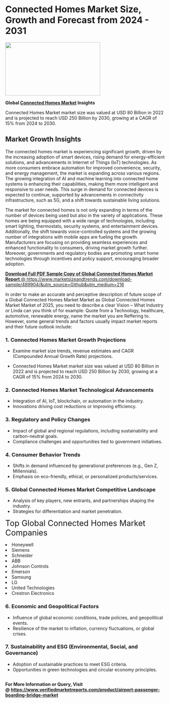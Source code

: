 <H1>Connected Homes Market Size, Growth and Forecast from 2024 - 2031</H1><img class="aligncenter size-medium wp-image-584254" src="https://thirdeyenews.in/wp-content/uploads/2024/09/Global-Market-Research-300x168.jpeg" alt="" width="300" height="168" /><p><strong>Global&nbsp;<a href="https://www.marketsizeandtrends.com/download-sample/489904/&amp;utm_source=Github&utm_medium=216">Connected Homes Market</a> Insights</strong></p><p>Connected Homes Market market size was valued at USD 80 Billion in 2022 and is projected to reach USD 250 Billion by 2030, growing at a CAGR of 15% from 2024 to 2030.</p><p><h2>Market Growth Insights</h2> <p>The connected homes market is experiencing significant growth, driven by the increasing adoption of smart devices, rising demand for energy-efficient solutions, and advancements in Internet of Things (IoT) technologies. As more consumers embrace automation for improved convenience, security, and energy management, the market is expanding across various regions. The growing integration of AI and machine learning into connected home systems is enhancing their capabilities, making them more intelligent and responsive to user needs. This surge in demand for connected devices is expected to continue, supported by advancements in connectivity infrastructure, such as 5G, and a shift towards sustainable living solutions.</p> <p><a href="#"></a></p> <p>The market for connected homes is not only expanding in terms of the number of devices being used but also in the variety of applications. These homes are being equipped with a wide range of technologies, including smart lighting, thermostats, security systems, and entertainment devices. Additionally, the shift towards voice-controlled systems and the growing number of integrations with mobile apps are fueling the growth. Manufacturers are focusing on providing seamless experiences and enhanced functionality to consumers, driving market growth further. Moreover, governments and regulatory bodies are promoting smart home technologies through incentives and policy support, encouraging broader adoption.</p> <p><a href="#"></p><p><span class=""><strong>Download Full PDF Sample Copy of Global Connected Homes Market Report</strong> @ <a href="https://www.marketsizeandtrends.com/download-sample/489904/&amp;utm_source=Github&utm_medium=216" target="_blank">https://www.marketsizeandtrends.com/download-sample/489904/&amp;utm_source=Github&utm_medium=216</a></span></p><p>In order to make an accurate and perceptive description of future scope of a Global&nbsp;Connected Homes Market Market as Global&nbsp;Connected Homes Market Market of 2025, you need to describe a clear Vision &ndash; What Industry or Linda can you think of for example: Quote from a Technology, healthcare, automotive, renewable energy, name the market you are Reffering to. However, some general trends and factors usually impact market reports and their future outlook include:</p><h3>1.&nbsp;<strong>Connected Homes Market Growth Projections</strong></h3><ul><li>Examine market size trends, revenue estimates and CAGR (Compounded Annual Growth Rate) projections.</li><li><p>Connected Homes Market market size was valued at USD 80 Billion in 2022 and is projected to reach USD 250 Billion by 2030, growing at a CAGR of 15% from 2024 to 2030.</p></li></ul><h3>2.&nbsp;<strong>Connected Homes Market Technological Advancements</strong></h3><ul><li>Integration of AI, IoT, blockchain, or automation in the industry.</li><li>Innovations driving cost reductions or improving efficiency.</li></ul><h3>3.&nbsp;<strong>Regulatory and Policy Changes</strong></h3><ul><li>Impact of global and regional regulations, including sustainability and carbon-neutral goals.</li><li>Compliance challenges and opportunities tied to government initiatives.</li></ul><h3>4.&nbsp;<strong>Consumer Behavior Trends</strong></h3><ul><li>Shifts in demand influenced by generational preferences (e.g., Gen Z, Millennials).</li><li>Emphasis on eco-friendly, ethical, or personalized products/services.</li></ul><h3>5.&nbsp;<strong>Global Connected Homes Market Competitive Landscape</strong></h3><ul><li>Analysis of key players, new entrants, and partnerships shaping the industry.</li><li>Strategies for differentiation and market penetration.</li></ul><p data-pm-slice="1 1 []"><span style="color: inherit; font-family: inherit; font-size: 25px;">Top Global Connected Homes Market Companies</span></p><div class="" data-test-id=""><p><li>Honeywell</li><li> Siemens</li><li> Schneider</li><li> ABB</li><li> Johnson Controls</li><li> Emerson</li><li> Samsung</li><li> LG</li><li> United Technologies</li><li> Crestron Electronics</li></p></div><h3>6.&nbsp;<strong>Economic and Geopolitical Factors</strong></h3><ul><li>Influence of global economic conditions, trade policies, and geopolitical events.</li><li>Resilience of the market to inflation, currency fluctuations, or global crises.</li></ul><h3>7.&nbsp;<strong>Sustainability and ESG (Environmental, Social, and Governance)</strong></h3><ul><li>Adoption of sustainable practices to meet ESG criteria.</li><li>Opportunities in green technologies and circular economy principles.</li></ul><h2><strong style="font-size: 14px;">For More Information or Query, Visit @&nbsp;</strong><a style="background-color: #ffffff; font-size: 14px;" href="https://www.marketsizeandtrends.com/report/connected-homes-market/" target="_blank">https://www.verifiedmarketreports.com/product/airport-passenger-boarding-bridge-market</a></h2>
